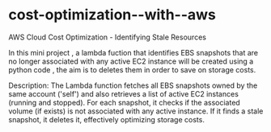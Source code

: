 # cost-optimization--with--aws
AWS Cloud Cost Optimization - Identifying Stale Resources

In this mini project , a lambda fuction that identifies EBS snapshots that are no longer associated with any active EC2 instance will be created using a python code , the aim is to deletes them in order to save on storage costs.

Description:
The Lambda function fetches all EBS snapshots owned by the same account ('self') and also retrieves a list of active EC2 instances (running and stopped). For each snapshot, it checks if the associated volume (if exists) is not associated with any active instance. If it finds a stale snapshot, it deletes it, effectively optimizing storage costs.
